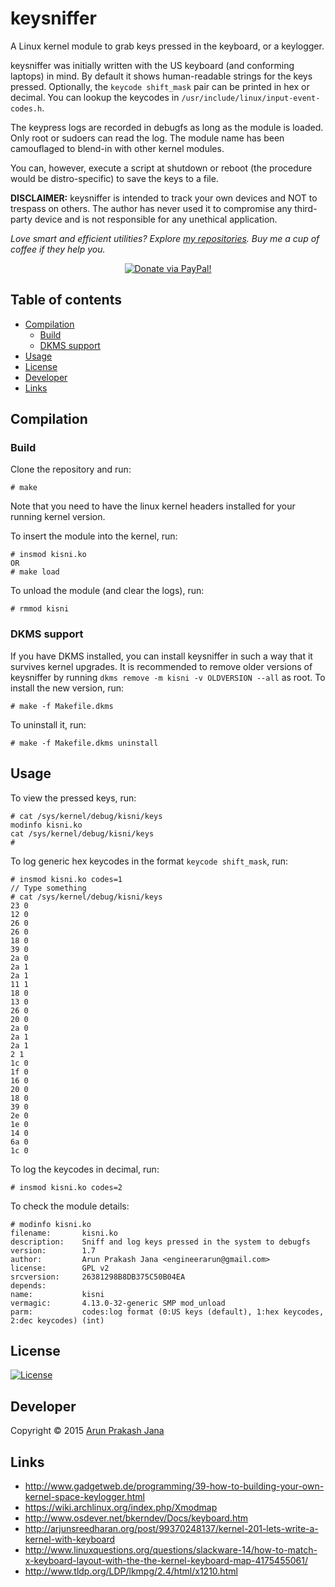 # keysniffer
A Linux kernel module to grab keys pressed in the keyboard, or a keylogger.

keysniffer was initially written with the US keyboard (and conforming laptops) in mind. By default it shows human-readable strings for the keys pressed. Optionally, the `keycode shift_mask` pair can be printed in hex or decimal. You can lookup the keycodes in `/usr/include/linux/input-event-codes.h`.

The keypress logs are recorded in debugfs as long as the module is loaded. Only root or sudoers can read the log. The module name has been camouflaged to blend-in with other kernel modules.

You can, however, execute a script at shutdown or reboot (the procedure would be distro-specific) to save the keys to a file.

**DISCLAIMER:** keysniffer is intended to track your own devices and NOT to trespass on others. The author has never used it to compromise any third-party device and is not responsible for any unethical application.

*Love smart and efficient utilities? Explore [my repositories](https://github.com/jarun?tab=repositories). Buy me a cup of coffee if they help you.*

<p align="center">
<a href="https://www.paypal.com/cgi-bin/webscr?cmd=_s-xclick&hosted_button_id=RMLTQ76JSXJ4Q"><img src="https://img.shields.io/badge/PayPal-donate-green.svg" alt="Donate via PayPal!" /></a>
</p>

## Table of contents

- [Compilation](#compilation)
    - [Build](#build)
    - [DKMS support](#dkms-support)
- [Usage](#usage)
- [License](#license)
- [Developer](#developer)
- [Links](#links)

## Compilation
### Build
Clone the repository and run:

    # make
Note that you need to have the linux kernel headers installed for your running kernel version.

To insert the module into the kernel, run:

    # insmod kisni.ko
    OR
    # make load

To unload the module (and clear the logs), run:

    # rmmod kisni

### DKMS support
If you have DKMS installed, you can install keysniffer in such a way that it survives kernel upgrades. It is recommended to remove older versions of keysniffer by running `dkms remove -m kisni -v OLDVERSION --all` as root. To install the new version, run:

    # make -f Makefile.dkms

To uninstall it, run:

    # make -f Makefile.dkms uninstall

## Usage
To view the pressed keys, run:

```
# cat /sys/kernel/debug/kisni/keys
modinfo kisni.ko
cat /sys/kernel/debug/kisni/keys
#
```

To log generic hex keycodes in the format `keycode shift_mask`, run:

```
# insmod kisni.ko codes=1
// Type something
# cat /sys/kernel/debug/kisni/keys
23 0
12 0
26 0
26 0
18 0
39 0
2a 0
2a 1
2a 1
11 1
18 0
13 0
26 0
20 0
2a 0
2a 1
2a 1
2 1
1c 0
1f 0
16 0
20 0
18 0
39 0
2e 0
1e 0
14 0
6a 0
1c 0
```

To log the keycodes in decimal, run:

    # insmod kisni.ko codes=2

To check the module details:

```
# modinfo kisni.ko
filename:       kisni.ko
description:    Sniff and log keys pressed in the system to debugfs
version:        1.7
author:         Arun Prakash Jana <engineerarun@gmail.com>
license:        GPL v2
srcversion:     26381298B8DB375C50B04EA
depends:
name:           kisni
vermagic:       4.13.0-32-generic SMP mod_unload
parm:           codes:log format (0:US keys (default), 1:hex keycodes, 2:dec keycodes) (int)
```

## License
<a href="https://github.com/jarun/googler/blob/master/LICENSE"><img src="https://img.shields.io/badge/license-GPLv2-yellow.svg?maxAge=2592000" alt="License" /></a>

## Developer
Copyright © 2015 [Arun Prakash Jana](mailto:engineerarun@gmail.com)

## Links
- http://www.gadgetweb.de/programming/39-how-to-building-your-own-kernel-space-keylogger.html
- https://wiki.archlinux.org/index.php/Xmodmap
- http://www.osdever.net/bkerndev/Docs/keyboard.htm
- http://arjunsreedharan.org/post/99370248137/kernel-201-lets-write-a-kernel-with-keyboard
- http://www.linuxquestions.org/questions/slackware-14/how-to-match-x-keyboard-layout-with-the-the-kernel-keyboard-map-4175455061/
- http://www.tldp.org/LDP/lkmpg/2.4/html/x1210.html
